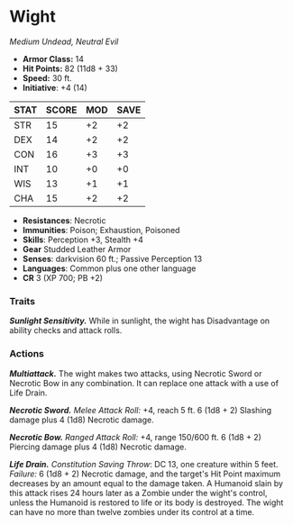 # Wight

*Medium Undead, Neutral Evil*

- **Armor Class:** 14
- **Hit Points:** 82 (11d8 + 33)
- **Speed:** 30 ft.
- **Initiative**: +4 (14)

|STAT|SCORE|MOD|SAVE|
| --- | --- | --- | ---- |
| STR | 15 | +2 | +2 |
| DEX | 14 | +2 | +2 |
| CON | 16 | +3 | +3 |
| INT | 10 | +0 | +0 |
| WIS | 13 | +1 | +1 |
| CHA | 15 | +2 | +2 |

- **Resistances**: Necrotic
- **Immunities**: Poison; Exhaustion, Poisoned
- **Skills**: Perception +3, Stealth +4
- **Gear** Studded Leather Armor
- **Senses**: darkvision 60 ft.; Passive Perception 13
- **Languages**: Common plus one other language
- **CR** 3 (XP 700; PB +2)

### Traits

***Sunlight Sensitivity.*** While in sunlight, the wight has Disadvantage on ability checks and attack rolls.


### Actions

***Multiattack.*** The wight makes two attacks, using Necrotic Sword or Necrotic Bow in any combination. It can replace one attack with a use of Life Drain.

***Necrotic Sword.*** *Melee Attack Roll:* +4, reach 5 ft. 6 (1d8 + 2) Slashing damage plus 4 (1d8) Necrotic damage.

***Necrotic Bow.*** *Ranged Attack Roll:* +4, range 150/600 ft. 6 (1d8 + 2) Piercing damage plus 4 (1d8) Necrotic damage.

***Life Drain.*** *Constitution Saving Throw*: DC 13, one creature within 5 feet. *Failure:*  6 (1d8 + 2) Necrotic damage, and the target's Hit Point maximum decreases by an amount equal to the damage taken.
A Humanoid slain by this attack rises 24 hours later as a Zombie under the wight's control, unless the Humanoid is restored to life or its body is destroyed. The wight can have no more than twelve zombies under its control at a time.
